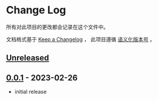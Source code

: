 # Change Log

所有对此项目的更改都会记录在这个文件中。

文档格式基于 [Keep a Changelog] ，
此项目遵循 [语义化版本号] 。

## [Unreleased]

## [0.0.1] - 2023-02-26

- initial release

<!-- Links -->

[keep a changelog]: https://keepachangelog.com/en/1.0.0/
[语义化版本号]: https://semver.org/spec/v2.0.0.html

<!-- Versions -->

[unreleased]: https://github.com/batu1579/instrument-management-service/compare/v0.0.1...HEAD
[0.0.1]: https://github.com/batu1579/instrument-management-service/releases/tag/v0.0.1
